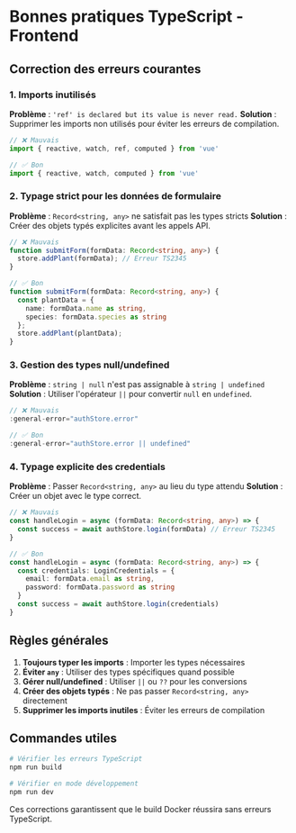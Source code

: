# Bonnes pratiques TypeScript - Frontend

## Correction des erreurs courantes

### 1. Imports inutilisés
**Problème** : `'ref' is declared but its value is never read.`
**Solution** : Supprimer les imports non utilisés pour éviter les erreurs de compilation.

```typescript
// ❌ Mauvais
import { reactive, watch, ref, computed } from 'vue'

// ✅ Bon
import { reactive, watch, computed } from 'vue'
```

### 2. Typage strict pour les données de formulaire
**Problème** : `Record<string, any>` ne satisfait pas les types stricts
**Solution** : Créer des objets typés explicites avant les appels API.

```typescript
// ❌ Mauvais
function submitForm(formData: Record<string, any>) {
  store.addPlant(formData); // Erreur TS2345
}

// ✅ Bon
function submitForm(formData: Record<string, any>) {
  const plantData = {
    name: formData.name as string,
    species: formData.species as string
  };
  store.addPlant(plantData);
}
```

### 3. Gestion des types null/undefined
**Problème** : `string | null` n'est pas assignable à `string | undefined`
**Solution** : Utiliser l'opérateur `||` pour convertir `null` en `undefined`.

```typescript
// ❌ Mauvais
:general-error="authStore.error"

// ✅ Bon
:general-error="authStore.error || undefined"
```

### 4. Typage explicite des credentials
**Problème** : Passer `Record<string, any>` au lieu du type attendu
**Solution** : Créer un objet avec le type correct.

```typescript
// ❌ Mauvais
const handleLogin = async (formData: Record<string, any>) => {
  const success = await authStore.login(formData) // Erreur TS2345
}

// ✅ Bon
const handleLogin = async (formData: Record<string, any>) => {
  const credentials: LoginCredentials = {
    email: formData.email as string,
    password: formData.password as string
  }
  const success = await authStore.login(credentials)
}
```

## Règles générales

1. **Toujours typer les imports** : Importer les types nécessaires
2. **Éviter `any`** : Utiliser des types spécifiques quand possible
3. **Gérer null/undefined** : Utiliser `||` ou `??` pour les conversions
4. **Créer des objets typés** : Ne pas passer `Record<string, any>` directement
5. **Supprimer les imports inutiles** : Éviter les erreurs de compilation

## Commandes utiles

```bash
# Vérifier les erreurs TypeScript
npm run build

# Vérifier en mode développement
npm run dev
```

Ces corrections garantissent que le build Docker réussira sans erreurs TypeScript.